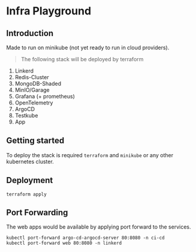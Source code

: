 # Infra Playground

## Introduction
Made to run on minikube (not yet ready to run in cloud providers).
> The following stack will be deployed by terraform
1. Linkerd
2. Redis-Cluster
3. MongoDB-Shaded
4. MinIO/Garage
5. Grafana (+ prometheus)
6. OpenTelemetry
7. ArgoCD
8. Testkube
9. App

## Getting started
To deploy the stack is required `terraform` and `minikube` or any other kubernetes cluster.
## Deployment
```
terraform apply
```

## Port Forwarding
The web apps would be available by applying port forward to the services.
````
kubectl port-forward argo-cd-argocd-server 80:8080 -n ci-cd
kubectl port-forward web 80:8080 -n linkerd
````